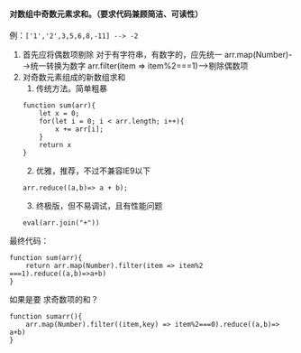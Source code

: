 <!--
 * @Description: 对数组中奇数元素求和
 * @Author: hetengfei
 * @Github: https://github.com/avrinfly
 * @Date: 2019-08-28 02:54:13
 * @LastEditors: hetengfei
 * @LastEditTime: 2019-08-28 02:55:08
 -->
#### 对数组中奇数元素求和。（要求代码兼顾简洁、可读性）

例：```['1','2',3,5,6,8,-11] --> -2```
1. 首先应将偶数项剔除
对于有字符串，有数字的，应先统一
arr.map(Number)-->统一转换为数字
arr.filter(item => item%2===1)-->剔除偶数项
2. 对奇数元素组成的新数组求和
    1. 传统方法。简单粗暴
    ```
    function sum(arr){
        let x = 0;
        for(let i = 0; i < arr.length; i++){
            x += arr[i];
        }
        return x
    }
    ```
    2. 优雅，推荐，不过不兼容IE9以下
    ```
    arr.reduce((a,b)=> a + b);
    ```
    3. 终极版，但不易调试，且有性能问题
    ```
    eval(arr.join("+"))
    ```
最终代码：
```
function sum(arr){
    return arr.map(Number).filter(item => item%2 ===1).reduce((a,b)=>a+b)
}
```
如果是要 求奇数项的和？
```
function sumarr(){
    arr.map(Number).filter((item,key) => item%2===0).reduce((a,b)=> a+b)
}
```